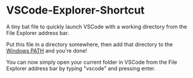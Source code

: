 # VSCode-Explorer-Shortcut
A tiny bat file to quickly launch VSCode with a working directory from the File Explorer address bar.

Put this file in a directory somewhere, then add that directory to the [Windows PATH](https://gist.github.com/nex3/c395b2f8fd4b02068be37c961301caa7) and you're done!

You can now simply open your current folder in VSCode from the File Explorer address bar by typing "vscode" and pressing enter.
